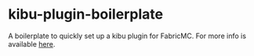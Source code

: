 # kibu-plugin-boilerplate
A boilerplate to quickly set up a kibu plugin for FabricMC.
For more info is available [here](https://github.com/LCLPYT/kibu-plugins).
